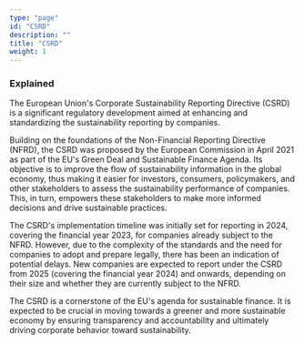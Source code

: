 ```yaml
---
type: "page"
id: "CSRD"
description: ""
title: "CSRD"
weight: 1
---
```


### Explained

The European Union's Corporate Sustainability Reporting Directive (CSRD) is a significant regulatory development aimed at enhancing and standardizing the sustainability reporting by companies.

Building on the foundations of the Non-Financial Reporting Directive (NFRD), the CSRD was proposed by the European Commission in April 2021 as part of the EU's Green Deal and Sustainable Finance Agenda. Its objective is to improve the flow of sustainability information in the global economy, thus making it easier for investors, consumers, policymakers, and other stakeholders to assess the sustainability performance of companies. This, in turn, empowers these stakeholders to make more informed decisions and drive sustainable practices.

The CSRD's implementation timeline was initially set for reporting in 2024, covering the financial year 2023, for companies already subject to the NFRD. However, due to the complexity of the standards and the need for companies to adopt and prepare legally, there has been an indication of potential delays. New companies are expected to report under the CSRD from 2025 (covering the financial year 2024) and onwards, depending on their size and whether they are currently subject to the NFRD.

The CSRD is a cornerstone of the EU's agenda for sustainable finance. It is expected to be crucial in moving towards a greener and more sustainable economy by ensuring transparency and accountability and ultimately driving corporate behavior toward sustainability.
